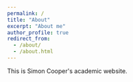 ```yaml
---
permalink: /
title: "About"
excerpt: "About me"
author_profile: true
redirect_from: 
  - /about/
  - /about.html
---
```


This is Simon Cooper's academic website.
